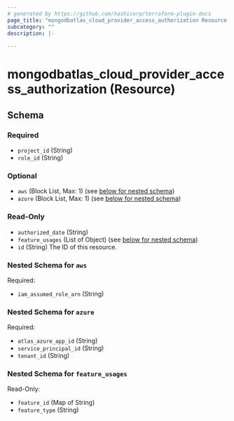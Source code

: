 ```yaml
---
# generated by https://github.com/hashicorp/terraform-plugin-docs
page_title: "mongodbatlas_cloud_provider_access_authorization Resource - terraform-provider-mongodbatlas"
subcategory: ""
description: |-
  
---
```


# mongodbatlas_cloud_provider_access_authorization (Resource)





<!-- schema generated by tfplugindocs -->
## Schema

### Required

- `project_id` (String)
- `role_id` (String)

### Optional

- `aws` (Block List, Max: 1) (see [below for nested schema](#nestedblock--aws))
- `azure` (Block List, Max: 1) (see [below for nested schema](#nestedblock--azure))

### Read-Only

- `authorized_date` (String)
- `feature_usages` (List of Object) (see [below for nested schema](#nestedatt--feature_usages))
- `id` (String) The ID of this resource.

<a id="nestedblock--aws"></a>
### Nested Schema for `aws`

Required:

- `iam_assumed_role_arn` (String)


<a id="nestedblock--azure"></a>
### Nested Schema for `azure`

Required:

- `atlas_azure_app_id` (String)
- `service_principal_id` (String)
- `tenant_id` (String)


<a id="nestedatt--feature_usages"></a>
### Nested Schema for `feature_usages`

Read-Only:

- `feature_id` (Map of String)
- `feature_type` (String)
